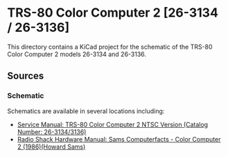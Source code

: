 # TRS-80 Color Computer 2 [26-3134 / 26-3136]

This directory contains a KiCad project
for the schematic of the TRS-80 Color Computer 2
models 26-3134 and 26-3136.

## Sources

### Schematic

Schematics are available in several locations including:
* [Service Manual: TRS-80 Color Computer 2 NTSC Version (Catalog Number: 26-3134/3136)](https://colorcomputerarchive.com/repo/Documents/Manuals/Hardware/Color%20Computer%202%20NTSC%20Service%20Manual%20(26-3134%20&%2026-3136)%20(Tandy).pdf)
* [Radio Shack Hardware Manual: Sams Computerfacts - Color Computer 2 (1986)(Howard Sams)](https://archive.org/details/Sams_Computerfacts_Color_Computer_2_1986_Howard_Sams)
